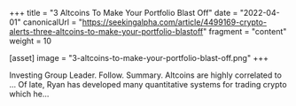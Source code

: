 +++
title = "3 Altcoins To Make Your Portfolio Blast Off"
date = "2022-04-01"
canonicalUrl = "https://seekingalpha.com/article/4499169-crypto-alerts-three-altcoins-to-make-your-portfolio-blastoff"
fragment = "content"
weight = 10

[asset]
    image = "3-altcoins-to-make-your-portfolio-blast-off.png"
+++

Investing Group Leader. Follow. Summary. Altcoins are highly correlated to 
... Of late, Ryan has developed many quantitative systems for trading 
crypto which he...
